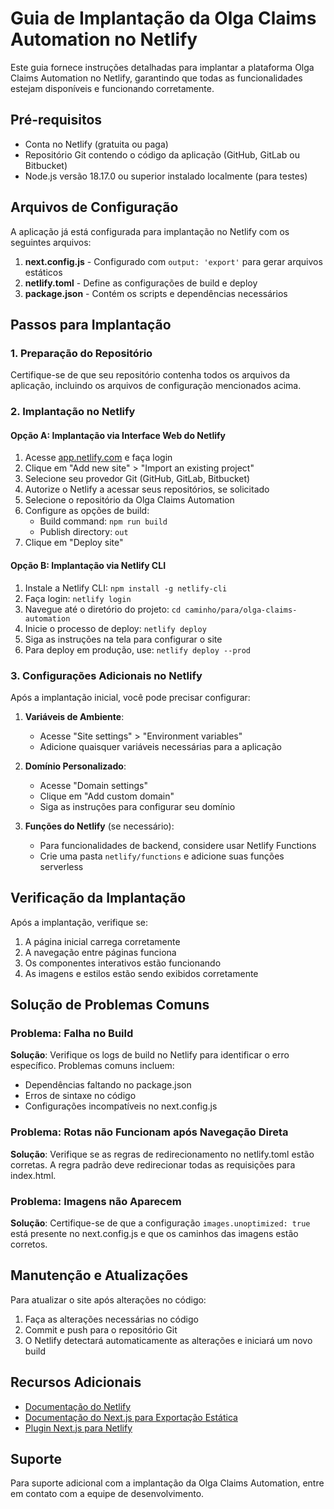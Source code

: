 # Guia de Implantação da Olga Claims Automation no Netlify

Este guia fornece instruções detalhadas para implantar a plataforma Olga Claims Automation no Netlify, garantindo que todas as funcionalidades estejam disponíveis e funcionando corretamente.

## Pré-requisitos

- Conta no Netlify (gratuita ou paga)
- Repositório Git contendo o código da aplicação (GitHub, GitLab ou Bitbucket)
- Node.js versão 18.17.0 ou superior instalado localmente (para testes)

## Arquivos de Configuração

A aplicação já está configurada para implantação no Netlify com os seguintes arquivos:

1. **next.config.js** - Configurado com `output: 'export'` para gerar arquivos estáticos
2. **netlify.toml** - Define as configurações de build e deploy
3. **package.json** - Contém os scripts e dependências necessários

## Passos para Implantação

### 1. Preparação do Repositório

Certifique-se de que seu repositório contenha todos os arquivos da aplicação, incluindo os arquivos de configuração mencionados acima.

### 2. Implantação no Netlify

#### Opção A: Implantação via Interface Web do Netlify

1. Acesse [app.netlify.com](https://app.netlify.com/) e faça login
2. Clique em "Add new site" > "Import an existing project"
3. Selecione seu provedor Git (GitHub, GitLab, Bitbucket)
4. Autorize o Netlify a acessar seus repositórios, se solicitado
5. Selecione o repositório da Olga Claims Automation
6. Configure as opções de build:
   - Build command: `npm run build`
   - Publish directory: `out`
7. Clique em "Deploy site"

#### Opção B: Implantação via Netlify CLI

1. Instale a Netlify CLI: `npm install -g netlify-cli`
2. Faça login: `netlify login`
3. Navegue até o diretório do projeto: `cd caminho/para/olga-claims-automation`
4. Inicie o processo de deploy: `netlify deploy`
5. Siga as instruções na tela para configurar o site
6. Para deploy em produção, use: `netlify deploy --prod`

### 3. Configurações Adicionais no Netlify

Após a implantação inicial, você pode precisar configurar:

1. **Variáveis de Ambiente**:
   - Acesse "Site settings" > "Environment variables"
   - Adicione quaisquer variáveis necessárias para a aplicação

2. **Domínio Personalizado**:
   - Acesse "Domain settings"
   - Clique em "Add custom domain"
   - Siga as instruções para configurar seu domínio

3. **Funções do Netlify** (se necessário):
   - Para funcionalidades de backend, considere usar Netlify Functions
   - Crie uma pasta `netlify/functions` e adicione suas funções serverless

## Verificação da Implantação

Após a implantação, verifique se:

1. A página inicial carrega corretamente
2. A navegação entre páginas funciona
3. Os componentes interativos estão funcionando
4. As imagens e estilos estão sendo exibidos corretamente

## Solução de Problemas Comuns

### Problema: Falha no Build

**Solução**: Verifique os logs de build no Netlify para identificar o erro específico. Problemas comuns incluem:
- Dependências faltando no package.json
- Erros de sintaxe no código
- Configurações incompatíveis no next.config.js

### Problema: Rotas não Funcionam após Navegação Direta

**Solução**: Verifique se as regras de redirecionamento no netlify.toml estão corretas. A regra padrão deve redirecionar todas as requisições para index.html.

### Problema: Imagens não Aparecem

**Solução**: Certifique-se de que a configuração `images.unoptimized: true` está presente no next.config.js e que os caminhos das imagens estão corretos.

## Manutenção e Atualizações

Para atualizar o site após alterações no código:

1. Faça as alterações necessárias no código
2. Commit e push para o repositório Git
3. O Netlify detectará automaticamente as alterações e iniciará um novo build

## Recursos Adicionais

- [Documentação do Netlify](https://docs.netlify.com/)
- [Documentação do Next.js para Exportação Estática](https://nextjs.org/docs/advanced-features/static-html-export)
- [Plugin Next.js para Netlify](https://github.com/netlify/netlify-plugin-nextjs)

## Suporte

Para suporte adicional com a implantação da Olga Claims Automation, entre em contato com a equipe de desenvolvimento.
